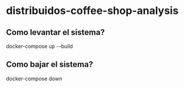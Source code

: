 # distribuidos-coffee-shop-analysis

## Como levantar el sistema? 

docker-compose up --build

## Como bajar el sistema?

docker-compose down 